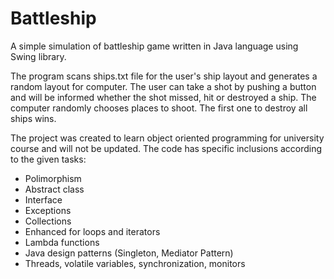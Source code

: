 # Battleship
A simple simulation of battleship game written in Java language using Swing library.

The program scans ships.txt file for the user's ship layout and generates a random layout for computer. The user can take a shot by pushing a button and will be 
informed whether the shot missed, hit or destroyed a ship. The computer randomly chooses places to shoot. The first one to destroy all ships wins.

The project was created to learn object oriented programming for university course and will not be updated.
The code has specific inclusions according to the given tasks:
- Polimorphism
- Abstract class
- Interface
- Exceptions
- Collections
- Enhanced for loops and iterators
- Lambda functions
- Java design patterns (Singleton, Mediator Pattern)
- Threads, volatile variables, synchronization, monitors
